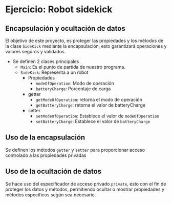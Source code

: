 
# Ejercicio: Robot sidekick

## Encapsulación y ocultación de datos

El objetivo de este proyecto, es proteger las propiedades y los métodos de la clase `SideKick` mediante la encapsulación, esto garantizará operaciones y valores seguros y validados.

- Se definen 2 clases principales
    - `Main`: Es el punto de partida de nuestro programa.
    - `SideKick`: Representa a un robot
        - Propiedades
            - `modeOfOperation`: Modo de operación
            - `batteryCharge`: Porcentaje de carga
        - getter
            - `getModeOfOperation`: retorna el modo de operación
            - `getBatteryCharge`: retorna el valor de batteryCharge
        - setter
            - `setModeOfOperation`: Establece el valor de `modeOfOperation`
            - `setBatteryCharge`: Establece el valor de `batteryCharge`

## Uso de la encapsulación
Se definen los métodos `getter` y `setter` para proporcionar acceso controlado a las propiedades privadas

## Uso de la ocultación de datos
Se hace uso del especificador de acceso privado `private`, esto con el fin de proteger los datos y métodos, permitiendo ocultar o mostrar propiedades y métodos específicos según sea necesario.
